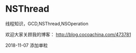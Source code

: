 # NSThread
线程知识，GCD,NSThread,NSOperation

 欢迎大家关顾我的博客：
http://blog.cocoachina.com/473781


2018-11-07 添加单粒
